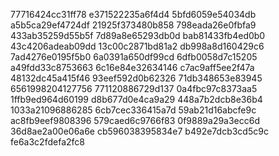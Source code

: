 77716424cc31ff78
e371522235a6f4d4
5bfd6059e54034db
a5b5ca29ef4724df
21925f373480b858
798eada26e0fbfa9
433ab35259d55b5f
7d89a8e65293db0d
bab81433fb4ed0b0
43c4206adeab09dd
13c00c2871bd81a2
db998a8d160429c6
7ad4276e0195f5b0
6a0391a650df99cd
6dfb0058d7c15205
a49fdd33c8753663
6c16e84e32634146
c7ac9aff5ee2f47a
48132dc45a415f46
93eef592d0b62326
71db348653e83945
6561998204127756
771120886729d137
0a4fbc97c8373aa5
1ffb9ed964d60199
d8b677d0e4ca9a29
448a7b2dcb8e36b4
1033a21096886285
6cb7cec336415a7d
59ab21d16abcfe9c
ac8fb9eef9808396
579caed6c9766f83
0f9889a29a3ecc6d
36d8ae2a00e06a6e
cb596038395834e7
b492e7dcb3cd5c9c
fe6a3c2fdefa2fc8
